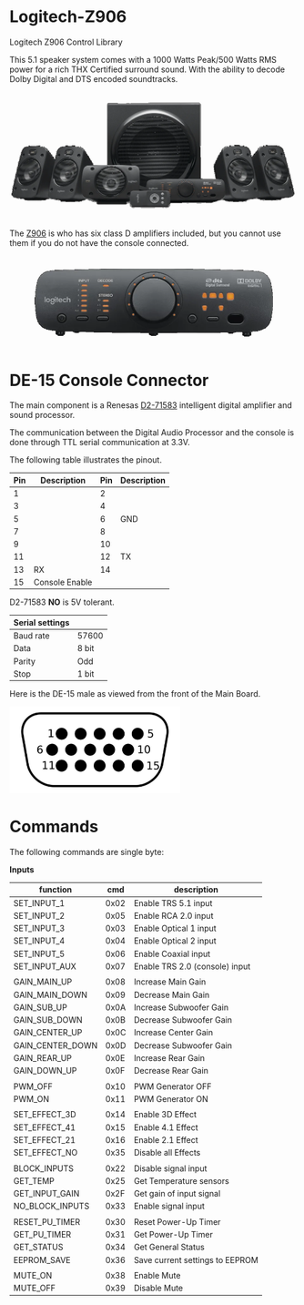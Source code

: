 # Logitech-Z906
Logitech Z906 Control Library

This 5.1 speaker system comes with a 1000 Watts Peak/500 Watts RMS power for a rich THX Certified surround sound. With the ability to decode Dolby Digital and DTS encoded soundtracks. 

<p align="center"><img src=/images/logitech_z906.png></p>

The [Z906](datasheet/Z906_User_Manual.pdf) is who has six class D amplifiers included, but you cannot use them if you do not have the console connected.

<p align="center"><img src=/images/z906-console.png></p>

# DE-15 Console Connector

The main component is a Renesas [D2-71583](datasheet/D2-71583.pdf) intelligent digital amplifier and sound processor.

The communication between the Digital Audio Processor and the console is done through TTL serial communication at 3.3V.

The following table illustrates the pinout.

|Pin|Description|Pin|Description|
|---|---|---|---|
|1||2||
|3||4||
|5||6|GND|
|7||8||
|9||10||
|11||12|TX|
|13|RX|14||
|15|Console Enable|||

D2-71583 **NO** is 5V tolerant.

|Serial settings||
|---|---|
|Baud rate|57600|
|Data|8 bit|
|Parity|Odd|
|Stop|1 bit|

Here is the DE-15 male as viewed from the front of the Main Board.

<img src=/images/DE-15-M.jpg width="300">

# Commands

The following commands are single byte:

**Inputs**

|function|cmd|description|
|---|---|---|
|SET_INPUT_1|0x02|Enable TRS 5.1 input|
|SET_INPUT_2|0x05|Enable RCA 2.0 input|
|SET_INPUT_3|0x03|Enable Optical 1 input|
|SET_INPUT_4|0x04|Enable Optical 2 input|
|SET_INPUT_5|0x06|Enable Coaxial input|
|SET_INPUT_AUX|0x07|Enable TRS 2.0 (console) input|
|||
|GAIN_MAIN_UP|0x08|Increase Main Gain|
|GAIN_MAIN_DOWN|0x09|Decrease Main Gain|
|GAIN_SUB_UP|0x0A|Increase Subwoofer Gain|
|GAIN_SUB_DOWN|0x0B|Decrease Subwoofer Gain|
|GAIN_CENTER_UP|0x0C|Increase Center Gain|
|GAIN_CENTER_DOWN|0x0D|Decrease Subwoofer Gain|
|GAIN_REAR_UP|0x0E|Increase Rear Gain|
|GAIN_DOWN_UP|0x0F|Decrease Rear Gain|
|||
|PWM_OFF|0x10|PWM Generator OFF|
|PWM_ON|0x11|PWM Generator ON|
|||
|SET_EFFECT_3D|0x14|Enable 3D Effect|
|SET_EFFECT_41|0x15|Enable 4.1 Effect|
|SET_EFFECT_21|0x16|Enable 2.1 Effect|
|SET_EFFECT_NO|0x35|Disable all Effects|
|||
|BLOCK_INPUTS|0x22|Disable signal input|
|GET_TEMP|0x25|Get Temperature sensors|
|GET_INPUT_GAIN|0x2F|Get gain of input signal|
|NO_BLOCK_INPUTS|0x33|Enable signal input|
|||
|RESET_PU_TIMER|0x30|Reset Power-Up Timer|
|GET_PU_TIMER|0x31|Get Power-Up Timer|
|GET_STATUS|0x34|Get General Status|
|EEPROM_SAVE|0x36|Save current settings to EEPROM|
|||
|MUTE_ON|0x38|Enable Mute|
|MUTE_OFF|0x39|Disable Mute|
